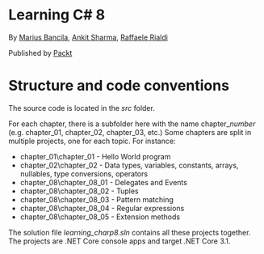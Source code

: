# Learning C# 8

By [Marius Bancila](https://github.com/mariusbancila), [Ankit Sharma](https://github.com/AnkitSharma-007), [Raffaele Rialdi](https://github.com/raffaeler)

Published by [Packt](https://github.com/PacktPublishing)


# Structure and code conventions

The source code is located in the *src* folder.

For each chapter, there is a subfolder here with the name chapter_*number* (e.g. chapter_01, chapter_02, chapter_03, etc.)
Some chapters are split in multiple projects, one for each topic. For instance:

* chapter_01\chapter_01 - Hello World program
* chapter_02\chapter_02 - Data types, variables, constants, arrays, nullables, type conversions, operators
* chapter_08\chapter_08_01 - Delegates and Events
* chapter_08\chapter_08_02 - Tuples
* chapter_08\chapter_08_03 - Pattern matching
* chapter_08\chapter_08_04 - Regular expressions
* chapter_08\chapter_08_05 - Extension methods

The solution file *learning_charp8.sln* contains all these projects together. The projects are .NET Core console apps and target .NET Core 3.1.

